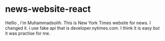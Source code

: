 # news-website-react
Helllo , i'm Muhammadsolih. This is New York Times website for news. I changed it. i use fake api that is developer.nytimes.com.  I think it is easy but it was practise for me.
